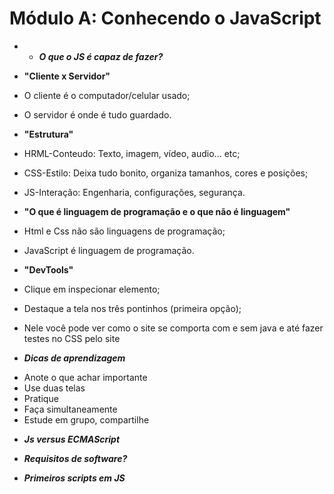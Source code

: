 # Módulo A: Conhecendo o JavaScript

* - <i><b>O que o JS é capaz de fazer?</b></i>

- <b>"Cliente x Servidor"</b>
- O cliente é o computador/celular usado;
- O servidor é onde é tudo guardado.

- <b>"Estrutura"</b>

- HRML-Conteudo: Texto, imagem, vídeo, audio... etc;
- CSS-Estilo: Deixa tudo bonito, organiza tamanhos, cores e posições;
- JS-Interação: Engenharia, configurações, segurança.

- <b>"O que é linguagem de programação e o que não é linguagem"</b>

- Html e Css não são linguagens de programação;
- JavaScript é linguagem de programação.

- <b>"DevTools"</b>

- Clique em inspecionar elemento;
- Destaque a tela nos três pontinhos (primeira opção);
- Nele você pode ver como o site se comporta com e sem java e até fazer testes no CSS pelo site

* <i><b>Dicas de aprendizagem</b></i>

- Anote o que achar importante
- Use duas telas
- Pratique
- Faça simultaneamente
- Estude em grupo, compartilhe

* <i><b>Js versus ECMAScript</b></i>



* <i><b>Requisitos de software?</b></i>



* <i><b>Primeiros scripts em JS</b></i>


